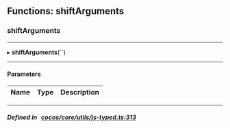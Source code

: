 ## Functions: shiftArguments

### shiftArguments


___
▸ **shiftArguments**(``)
___


#### Parameters

| Name | Type | Description |
| :------: | :------: | :------: |

___


##### Defined in &nbsp;   [cocos/core/utils/js-typed.ts:313](https://github.com/cocos-creator/engine/blob/c7bf6b8a9/cocos/core/utils/js-typed.ts#L313)&nbsp;
